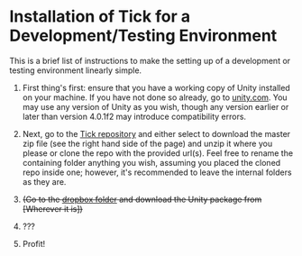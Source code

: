 # Installation of Tick for a Development/Testing Environment

This is a brief list of instructions to make the setting up of a development or testing environment linearly simple.

1. First thing's first: ensure that you have a working copy of Unity installed on your machine. If you have not done so already, go to [unity.com](http://www.unity.com). You may use any version of Unity as you wish, though any version earlier or later than version 4.0.1f2 may introduce compatibility errors.

2. Next, go to the [Tick repository](https://github.com/swin-sep/Team-04-Tick) and either select to download the master zip file (see the right hand side of the page) and unzip it where you please or clone the repo with the provided url(s).
Feel free to rename the containing folder anything you wish, assuming you placed the cloned repo inside one; however, it's recommended to leave the internal folders as they are.

3. ~~(Go to the [dropbox folder](https://www.dropbox.com/home/Game%20Project%202%20-%20%20Tick) and download the Unity package from [Wherever it is])~~

4. ???

5. Profit!
